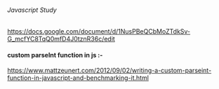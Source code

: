 ###### Javascript Study
https://docs.google.com/document/d/1NusPBeQCbMoZTdkSv-G_mcfYC8TqQ0mfD4J0tznR36c/edit

#### custom parseInt function in js :-

https://www.mattzeunert.com/2012/09/02/writing-a-custom-parseint-function-in-javascript-and-benchmarking-it.html



